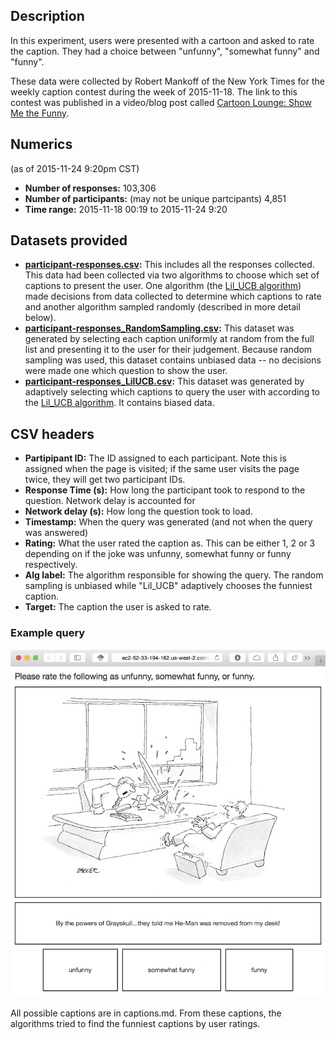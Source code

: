 ## Description
In this experiment, users were presented with a cartoon and asked to rate the
caption. They had a choice between "unfunny", "somewhat funny" and "funny".

These data were collected by Robert Mankoff of the New York Times for the
weekly caption contest during the week of 2015-11-18. The link to this contest
was published in a video/blog post called [Cartoon Lounge: Show Me the Funny].

[Cartoon Lounge: Show Me the Funny]:http://www.newyorker.com/cartoons/bob-mankoff/cartoon-lounge-show-me-the-funny

## Numerics
(as of 2015-11-24 9:20pm CST)

* **Number of responses:** 103,306
* **Number of participants:** (may not be unique partcipants) 4,851
* **Time range:** 2015-11-18 00:19 to 2015-11-24 9:20
## Datasets provided
* **[participant-responses.csv]:** This includes all the responses collected.
  This data had been collected via two algorithms to choose which set of
  captions to present the user. One algorithm (the [Lil_UCB algorithm]) made
  decisions from data collected to determine which captions to rate and another
  algorithm sampled randomly (described in more detail below).
* **[participant-responses_RandomSampling.csv]:** This dataset was generated by
  selecting each caption uniformly at random from the full list and presenting
  it to the user for their judgement. Because random sampling was used, this
  dataset contains unbiased data -- no decisions were made one which question
  to show the user.
* **[participant-responses_LilUCB.csv]:** This dataset was generated by
  adaptively selecting which captions to query the user with according to the
  [Lil_UCB algorithm]. It contains biased data.

[Lil_UCB algorithm]:http://arxiv.org/abs/1312.7308
[participant-responses_LilUCB.csv]:individiaul_algorithm_responses/participant-responses_LilUCB.csv
[participant-responses_RandomSampling.csv]:individiaul_algorithm_responses/participant-responses_RandomSampling.csv
[participant-responses.csv]:participant-responses.csv

## CSV headers
* **Partipipant ID:** The ID assigned to each participant. Note this is
  assigned when the page is visited; if the same user visits the page twice,
  they will get two participant IDs.
* **Response Time (s):** How long the participant took to respond to the
  question. Network delay is accounted for
* **Network delay (s):** How long the question took to load.
* **Timestamp:** When the query was generated (and not when the query was
  answered)
* **Rating:** What the user rated the caption as. This can be either 1, 2 or 3
  depending on if the joke was unfunny, somewhat funny or funny respectively.
* **Alg label:** The algorithm responsible for showing the query. The random
  sampling is unbiased while "Lil_UCB" adaptively chooses the funniest caption.
* **Target:** The caption the user is asked to rate.

### Example query
![](query.png)

All possible captions are in captions.md. From these captions, the algorithms
tried to find the funniest captions by user ratings.

